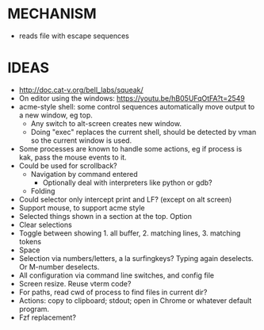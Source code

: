 MECHANISM
=========

- reads file with escape sequences

IDEAS
=====

- http://doc.cat-v.org/bell_labs/squeak/
- On editor using the windows: https://youtu.be/hB05UFqOtFA?t=2549
- acme-style shell: some control sequences automatically move output to a new window,
  eg top.
  - Any switch to alt-screen creates new window.
  - Doing "exec" replaces the current shell, should be detected by vman so the current
    window is used.
- Some processes are known to handle some actions, eg if process is kak, pass the
  mouse events to it.
- Could be used for scrollback?
  - Navigation by command entered
    - Optionally deal with interpreters like python or gdb?
  - Folding
- Could selector only intercept print and LF? (except on alt screen)
- Support mouse, to support acme style
- Selected things shown in a section at the top. Option
- Clear selections
- Toggle between showing 1. all buffer, 2. matching lines, 3. matching tokens
- Space
- Selection via numbers/letters, a la surfingkeys? Typing again deselects. Or M-number deselects.
- All configuration via command line switches, and config file
- Screen resize. Reuse vterm code?
- For paths, read cwd of process to find files in current dir?
- Actions: copy to clipboard; stdout; open in Chrome or whatever default program.
- Fzf replacement?
